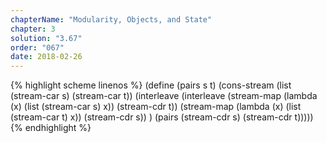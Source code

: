 ```yaml
---
chapterName: "Modularity, Objects, and State"
chapter: 3
solution: "3.67"
order: "067"
date: 2018-02-26 
---
```


{% highlight scheme linenos %}
(define (pairs s t)
  (cons-stream
   (list (stream-car s) (stream-car t))
   (interleave
	(interleave
	 (stream-map (lambda (x) (list (stream-car s) x))
                 (stream-cdr t))
	 (stream-map (lambda (x) (list (stream-car t) x))
                 (stream-cdr s))
	 )
    (pairs (stream-cdr s) (stream-cdr t)))))
{% endhighlight %}
